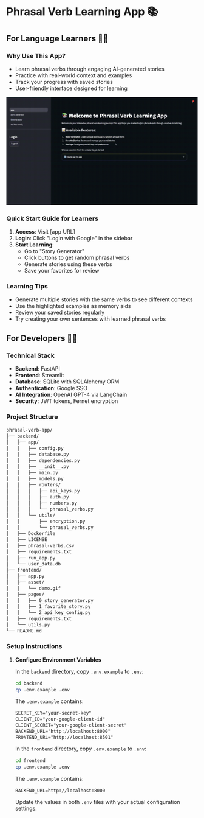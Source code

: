 # Phrasal Verb Learning App 📚

## For Language Learners 👨‍🎓

### Why Use This App?
- Learn phrasal verbs through engaging AI-generated stories
- Practice with real-world context and examples
- Track your progress with saved stories
- User-friendly interface designed for learning

![App Demo](frontend/asset/demo.gif)

### Quick Start Guide for Learners
1. **Access**: Visit [app URL]
2. **Login**: Click "Login with Google" in the sidebar
3. **Start Learning**:
   - Go to "Story Generator"
   - Click buttons to get random phrasal verbs
   - Generate stories using these verbs
   - Save your favorites for review

### Learning Tips
- Generate multiple stories with the same verbs to see different contexts
- Use the highlighted examples as memory aids
- Review your saved stories regularly
- Try creating your own sentences with learned phrasal verbs

## For Developers 👩‍💻

### Technical Stack
- **Backend**: FastAPI 
- **Frontend**: Streamlit
- **Database**: SQLite with SQLAlchemy ORM
- **Authentication**: Google SSO
- **AI Integration**: OpenAI GPT-4 via LangChain
- **Security**: JWT tokens, Fernet encryption

### Project Structure
```
phrasal-verb-app/
├── backend/
│   ├── app/
│   │   ├── config.py
│   │   ├── database.py
│   │   ├── dependencies.py
│   │   ├── __init__.py
│   │   ├── main.py
│   │   ├── models.py
│   │   ├── routers/
│   │   │   ├── api_keys.py
│   │   │   ├── auth.py
│   │   │   ├── numbers.py
│   │   │   └── phrasal_verbs.py
│   │   └── utils/
│   │       ├── encryption.py
│   │       └── phrasal_verbs.py
│   ├── Dockerfile
│   ├── LICENSE
│   ├── phrasal-verbs.csv
│   ├── requirements.txt
│   ├── run_app.py
│   └── user_data.db
├── frontend/
│   ├── app.py
│   ├── asset/
│   │   └── demo.gif
│   ├── pages/
│   │   ├── 0_story_generator.py
│   │   ├── 1_favorite_story.py
│   │   └── 2_api_key_config.py
│   ├── requirements.txt
│   └── utils.py
└── README.md
```

### Setup Instructions

1. **Configure Environment Variables**
   
   In the `backend` directory, copy `.env.example` to `.env`:
   ```bash
   cd backend
   cp .env.example .env
   ```
   
   The `.env.example` contains:
   ```env
   SECRET_KEY="your-secret-key"
   CLIENT_ID="your-google-client-id"
   CLIENT_SECRET="your-google-client-secret" 
   BACKEND_URL="http://localhost:8000"
   FRONTEND_URL="http://localhost:8501"
   ```

   In the `frontend` directory, copy `.env.example` to `.env`:
   ```bash
   cd frontend 
   cp .env.example .env
   ```

   The `.env.example` contains:
   ```env
   BACKEND_URL=http://localhost:8000
   ```

   Update the values in both `.env` files with your actual configuration settings.
